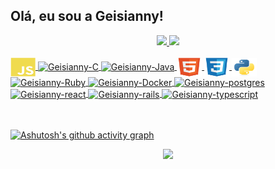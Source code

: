 ## Olá, eu sou a Geisianny! 
>

<div align="center">
  <a href="https://github.com/Geisianny">
  <img height="180em" src="https://github-readme-stats.vercel.app/api?username=Geisianny&show_icons=true&theme=radical&include_all_commits=true&count_private=true"/>
  <img height="180em" src="https://github-readme-stats.vercel.app/api/top-langs/?username=Geisianny&layout=compact&langs_count=7&theme=radical"/>
</div>
  
<div style="display: inline_block"><br>
  <img align="center" alt="Geisianny-Js" height="30" width="40" src="https://raw.githubusercontent.com/devicons/devicon/master/icons/javascript/javascript-plain.svg">
  <img align="center" alt="Geisianny-C" height="30" width="40" src="https://icongr.am/devicon/c-original.svg?size=128&color=8b0000">
  <img align="center" alt="Geisianny-Java" height="30" width="40" src="https://icongr.am/devicon/java-original.svg?size=128&color=currentColor">
  <img align="center" alt="Geisianny-HTML" height="30" width="40" src="https://raw.githubusercontent.com/devicons/devicon/master/icons/html5/html5-original.svg">
  <img align="center" alt="Geisianny-CSS" height="30" width="40" src="https://raw.githubusercontent.com/devicons/devicon/master/icons/css3/css3-original.svg">
  <img align="center" alt="Geisianny-Python" height="30" width="40" src="https://raw.githubusercontent.com/devicons/devicon/master/icons/python/python-original.svg">
  <img align="center" alt="Geisianny-Ruby" height="30" width="40" src="https://icongr.am/devicon/ruby-original.svg?size=128&color=currentColor.svg">
  <img align="center" alt="Geisianny-Docker" height="30" width="40" src="https://icongr.am/devicon/docker-original.svg?size=128&color=currentColor.svg">
  <img align="center" alt="Geisianny-postgres" height="30" width="40" src="https://icongr.am/devicon/postgresql-original-wordmark.svg?size=128&color=currentColor.svg">
  <img align="center" alt="Geisianny-react" height="30" width="40" src="https://icongr.am/devicon/react-original.svg?size=128&color=currentColor.svg">
  <img align="center" alt="Geisianny-rails" height="30" width="40" src="https://icongr.am/devicon/rails-original-wordmark.svg?size=128&color=currentColor.svg">
   <img align="center" alt="Geisianny-typescript" height="30" width="40" src="https://icongr.am/devicon/typescript-plain.svg?size=128&color=currentColor.svg">
  
</div>
  

  

 
</a> 

<br>
<br>


 [![Ashutosh's github activity graph](https://github-readme-activity-graph.vercel.app/graph?username=Geisianny&bg_color=1f0c2d&color=922c93&line=15071a&point=4b204bc&area=true&hide_border=true)](https://github.com/ashutosh00710/github-readme-activity-graph) 
  
 <div align="center">   
  <a href="https://www.linkedin.com/in/geisianny-bernardo-37b8961a4/" target="_blank"><img src="https://img.shields.io/badge/-LinkedIn-%230077B5?style=for-the-badge&logo=linkedin&logoColor=white" target="_blank"></a> 
 </div> 

 
  

  
  
